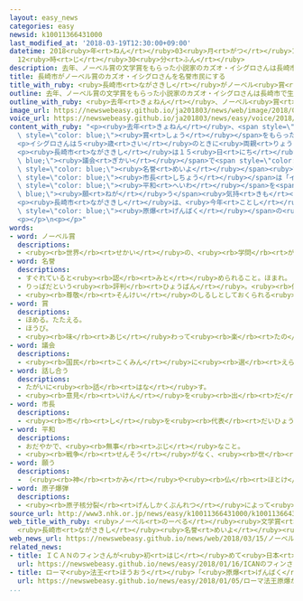 ```yaml
---
layout: easy_news
categories: easy
newsid: k10011366431000
last_modified_at: '2018-03-19T12:30:00+09:00'
datetime: 2018<ruby>年<rt>ねん</rt></ruby>03<ruby>月<rt>がつ</rt></ruby>19<ruby>日<rt>にち</rt></ruby>
  12<ruby>時<rt>じ</rt></ruby>30<ruby>分<rt>ふん</rt></ruby>
description: 去年、ノーベル賞の文学賞をもらった小説家のカズオ・イシグロさんは長崎市で生まれて、今６３歳です。
title: 長崎市がノーベル賞のカズオ・イシグロさんを名誉市民にする
title_with_ruby: <ruby>長崎市<rt>ながさきし</rt></ruby>がノーベル<ruby>賞<rt>しょう</rt></ruby>のカズオ・イシグロさんを<ruby>名誉<rt>めいよ</rt></ruby><ruby>市民<rt>しみん</rt></ruby>にする
outline: 去年、ノーベル賞の文学賞をもらった小説家のカズオ・イシグロさんは長崎市で生まれて、今６３歳です。
outline_with_ruby: <ruby>去年<rt>きょねん</rt></ruby>、ノーベル<ruby>賞<rt>しょう</rt></ruby>の<ruby>文学<rt>ぶんがく</rt></ruby><ruby>賞<rt>しょう</rt></ruby>をもらった<ruby>小説家<rt>しょうせつか</rt></ruby>のカズオ・イシグロさんは<ruby>長崎市<rt>ながさきし</rt></ruby>で<ruby>生<rt>う</rt></ruby>まれて、<ruby>今<rt>いま</rt></ruby>６３<ruby>歳<rt>さい</rt></ruby>です。
image_url: https://newswebeasy.github.io/ja201803/news/web/image/2018/03/15/K10011366431_1803151752_1803151754_01_02.jpg
voice_url: https://newswebeasy.github.io/ja201803/news/easy/voice/2018/03/19/k10011366431000.mp3
content_with_ruby: "<p><ruby>去年<rt>きょねん</rt></ruby>、<span style=\"color: blue;\">ノーベル<ruby>賞<rt>しょう</rt></ruby></span>の<ruby>文学<rt>ぶんがく</rt></ruby><span\
  \ style=\"color: blue;\"><ruby>賞<rt>しょう</rt></ruby></span>をもらった<ruby>小説家<rt>しょうせつか</rt></ruby>のカズオ・イシグロさんは<ruby>長崎市<rt>ながさきし</rt></ruby>で<ruby>生<rt>う</rt></ruby>まれて、<ruby>今<rt>いま</rt></ruby>６３<ruby>歳<rt>さい</rt></ruby>です。</p>\n\
  <p>イシグロさんは５<ruby>歳<rt>さい</rt></ruby>のときに<ruby>両親<rt>りょうしん</rt></ruby>と<ruby>一緒<rt>いっしょ</rt></ruby>にイギリスに<ruby>引<rt>ひ</rt></ruby>っ<ruby>越<rt>こ</rt></ruby>して、そのあとイギリス<ruby>人<rt>じん</rt></ruby>になりました。イシグロさんが<ruby>最初<rt>さいしょ</rt></ruby>に<ruby>出<rt>だ</rt></ruby>した「<ruby>遠<rt>とお</rt></ruby>い<ruby>山<rt>やま</rt></ruby>なみの<ruby>光<rt>ひかり</rt></ruby>」という<ruby>本<rt>ほん</rt></ruby>は、<ruby>長崎<rt>ながさき</rt></ruby>の<ruby>話<rt>はなし</rt></ruby>です。</p>\n\
  <p><ruby>長崎市<rt>ながさきし</rt></ruby>は１５<ruby>日<rt>にち</rt></ruby>、<span style=\"color:\
  \ blue;\"><ruby>議会<rt>ぎかい</rt></ruby></span>で<span style=\"color: blue;\"><ruby>話<rt>はな</rt></ruby>し<ruby>合<rt>あ</rt></ruby>っ</span>て、イシグロさんを<span\
  \ style=\"color: blue;\"><ruby>名誉<rt>めいよ</rt></ruby></span><ruby>市民<rt>しみん</rt></ruby>にすることに<ruby>決<rt>き</rt></ruby>めました。<ruby>田上<rt>たうえ</rt></ruby><span\
  \ style=\"color: blue;\"><ruby>市長<rt>しちょう</rt></ruby></span>は「イシグロさんが<ruby>強<rt>つよ</rt></ruby>く<span\
  \ style=\"color: blue;\"><ruby>平和<rt>へいわ</rt></ruby></span>を<span style=\"color:\
  \ blue;\"><ruby>願<rt>ねが</rt></ruby>う</span><ruby>気持<rt>きも</rt></ruby>ちは、<ruby>長崎<rt>ながさき</rt></ruby>の<ruby>市民<rt>しみん</rt></ruby>と<ruby>同<rt>おな</rt></ruby>じです」と<ruby>話<rt>はな</rt></ruby>しました。</p>\n\
  <p><ruby>長崎市<rt>ながさきし</rt></ruby>は、<ruby>今年<rt>ことし</rt></ruby>８<ruby>月<rt>がつ</rt></ruby><ruby>９日<rt>ここのか</rt></ruby>の「<ruby>長崎<rt>ながさき</rt></ruby><span\
  \ style=\"color: blue;\"><ruby>原爆<rt>げんばく</rt></ruby></span>の<ruby>日<rt>ひ</rt></ruby>」にイシグロさんを<ruby>招待<rt>しょうたい</rt></ruby>する<ruby>予定<rt>よてい</rt></ruby>です。</p>\n\
  <p></p>\n<p></p>"
words:
- word: ノーベル賞
  descriptions:
  - <ruby><rb>世界</rb><rt>せかい</rt></ruby>の、<ruby><rb>学問</rb><rt>がくもん</rt></ruby>や<ruby><rb>平和</rb><rt>へいわ</rt></ruby>のためにりっぱな<ruby><rb>仕事</rb><rt>しごと</rt></ruby>をした<ruby><rb>人</rb><rt>ひと</rt></ruby>に、<ruby><rb>毎年</rb><rt>まいとし</rt></ruby>あたえられる<ruby><rb>賞</rb><rt>しょう</rt></ruby>。<ruby><rb>化学者</rb><rt>かがくしゃ</rt></ruby>ノーベルの<ruby><rb>遺言</rb><rt>ゆいごん</rt></ruby>で、この<ruby><rb>制度</rb><rt>せいど</rt></ruby>ができた。
- word: 名誉
  descriptions:
  - すぐれていると<ruby><rb>認</rb><rt>みと</rt></ruby>められること。ほまれ。
  - りっぱだという<ruby><rb>評判</rb><rt>ひょうばん</rt></ruby>。<ruby><rb>体面</rb><rt>たいめん</rt></ruby>。
  - <ruby><rb>尊敬</rb><rt>そんけい</rt></ruby>のしるしとしておくられる<ruby><rb>名</rb><rt>な</rt></ruby>。
- word: 賞
  descriptions:
  - ほめる。たたえる。
  - ほうび。
  - <ruby><rb>味</rb><rt>あじ</rt></ruby>わって<ruby><rb>楽</rb><rt>たの</rt></ruby>しむ。
- word: 議会
  descriptions:
  - <ruby><rb>国民</rb><rt>こくみん</rt></ruby>に<ruby><rb>選</rb><rt>えら</rt></ruby>ばれた<ruby><rb>議員</rb><rt>ぎいん</rt></ruby>が<ruby><rb>集</rb><rt>あつ</rt></ruby>まって、<ruby><rb>国</rb><rt>くに</rt></ruby>や<ruby><rb>地方</rb><rt>ちほう</rt></ruby>の<ruby><rb>政治</rb><rt>せいじ</rt></ruby>について<ruby><rb>話</rb><rt>はな</rt></ruby>し<ruby><rb>合</rb><rt>あ</rt></ruby>い、<ruby><rb>取</rb><rt>と</rt></ruby>り<ruby><rb>決</rb><rt>き</rt></ruby>めをする<ruby><rb>所</rb><rt>ところ</rt></ruby>。<ruby><rb>国</rb><rt>くに</rt></ruby>の<ruby><rb>議会</rb><rt>ぎかい</rt></ruby>の<ruby><rb>国会</rb><rt>こっかい</rt></ruby>と、<ruby><rb>都道府県</rb><rt>とどうふけん</rt></ruby>などの<ruby><rb>地方議会</rb><rt>ちほうぎかい</rt></ruby>とがある。
- word: 話し合う
  descriptions:
  - たがいに<ruby><rb>話</rb><rt>はな</rt></ruby>す。
  - <ruby><rb>意見</rb><rt>いけん</rt></ruby>を<ruby><rb>出</rb><rt>だ</rt></ruby>し<ruby><rb>合</rb><rt>あ</rt></ruby>う。
- word: 市長
  descriptions:
  - <ruby><rb>市</rb><rt>し</rt></ruby>を<ruby><rb>代表</rb><rt>だいひょう</rt></ruby>し、その<ruby><rb>政治</rb><rt>せいじ</rt></ruby>をとり<ruby><rb>行</rb><rt>おこな</rt></ruby>う<ruby><rb>人</rb><rt>ひと</rt></ruby>。
- word: 平和
  descriptions:
  - おだやかで、<ruby><rb>無事</rb><rt>ぶじ</rt></ruby>なこと。
  - <ruby><rb>戦争</rb><rt>せんそう</rt></ruby>がなく、<ruby><rb>世</rb><rt>よ</rt></ruby>の<ruby><rb>中</rb><rt>なか</rt></ruby>が<ruby><rb>無事</rb><rt>ぶじ</rt></ruby>に<ruby><rb>治</rb><rt>おさ</rt></ruby>まっていること。
- word: 願う
  descriptions:
  - （<ruby><rb>神</rb><rt>かみ</rt></ruby>や<ruby><rb>仏</rb><rt>ほとけ</rt></ruby>やほかの<ruby><rb>人</rb><rt>ひと</rt></ruby>に）こうしてほしいと<ruby><rb>思</rb><rt>おも</rt></ruby>う。たのむ。<ruby><rb>望</rb><rt>のぞ</rt></ruby>む。
- word: 原子爆弾
  descriptions:
  - <ruby><rb>原子核分裂</rb><rt>げんしかくぶんれつ</rt></ruby>によって<ruby><rb>起</rb><rt>お</rt></ruby>こる、ものすごい<ruby><rb>力</rb><rt>ちから</rt></ruby>と<ruby><rb>高</rb><rt>たか</rt></ruby>い<ruby><rb>熱</rb><rt>ねつ</rt></ruby>を<ruby><rb>利用</rb><rt>りよう</rt></ruby>した<ruby><rb>爆弾</rb><rt>ばくだん</rt></ruby>。<ruby><rb>一度</rb><rt>いちど</rt></ruby>に<ruby><rb>多</rb><rt>おお</rt></ruby>くの<ruby><rb>人</rb><rt>ひと</rt></ruby>を<ruby><rb>殺</rb><rt>ころ</rt></ruby>す。<ruby><rb>原爆</rb><rt>げんばく</rt></ruby>。
source_url: http://www3.nhk.or.jp/news/easy/k10011366431000/k10011366431000.html
web_title_with_ruby: <ruby>ノーベル<rt>のーべる</rt></ruby><ruby>文学賞<rt>ぶんがくしょう</rt></ruby>の<ruby>カズオ<rt>かずお</rt></ruby>・<ruby>イシグロ<rt>いしぐろ</rt></ruby><ruby>氏<rt>し</rt></ruby>
  <ruby>長崎市<rt>ながさきし</rt></ruby><ruby>名誉<rt>めいよ</rt></ruby><ruby>市民<rt>しみん</rt></ruby>に
web_news_url: https://newswebeasy.github.io/news/web/2018/03/15/ノーベル文学賞のカズオイシグロ氏-長崎市名誉市民に
related_news:
- title: ＩＣＡＮのフィンさんが<ruby>初<rt>はじ</rt></ruby>めて<ruby>日本<rt>にっぽん</rt></ruby>に<ruby>来<rt>く</rt></ruby>る
  url: https://newswebeasy.github.io/news/easy/2018/01/16/ICANのフィンさんが初めて日本に来る
- title: ローマ<ruby>法王<rt>ほうおう</rt></ruby>「<ruby>原爆<rt>げんばく</rt></ruby>が<ruby>落<rt>お</rt></ruby>ちた<ruby>長崎<rt>ながさき</rt></ruby>の<ruby>男<rt>おとこ</rt></ruby>の<ruby>子<rt>こ</rt></ruby>の<ruby>写真<rt>しゃしん</rt></ruby>を<ruby>配<rt>くば</rt></ruby>って」
  url: https://newswebeasy.github.io/news/easy/2018/01/05/ローマ法王原爆が落ちた長崎の男の子の写真を配って
...
```

